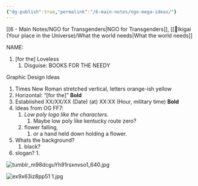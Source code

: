 ```yaml
---
{"dg-publish":true,"permalink":"/6-main-notes/ngo-mega-ideas/"}
---
```


[[6 - Main Notes/NGO for Transgenders\|NGO for Transgenders]], [[🚉Ikigai (Your place in the Universe)/What the world needs\|What the world needs]] 


NAME: 
1. [for the] Loveless
	1. Disguise: BOOKS FOR THE NEEDY

Graphic Design Ideas
1.  Times New Roman stretched vertical, letters orange-ish yellow
2. Horizontal: “[for the]” **Bold**
3. Established XX/XX/XX (Date) (at) XX:XX (Hour, military time) **Bold**
4. Ideas from OG FF7:
	1. *Low poly logo like the characters.*
		1. Maybe low poly like kentucky route zero?
	2. flower falling, 
		1. or a hand held down holding a flower.
5. Whats the background?
	1. black?
6. slogan?
	1. 


![tumblr_m98dcguYh91rsxnvso1_640.jpg](/img/user/Z-Images/tumblr_m98dcguYh91rsxnvso1_640.jpg)

![ex9x63iz8pp51 1.jpg](/img/user/Z-Images/ex9x63iz8pp51%201.jpg)